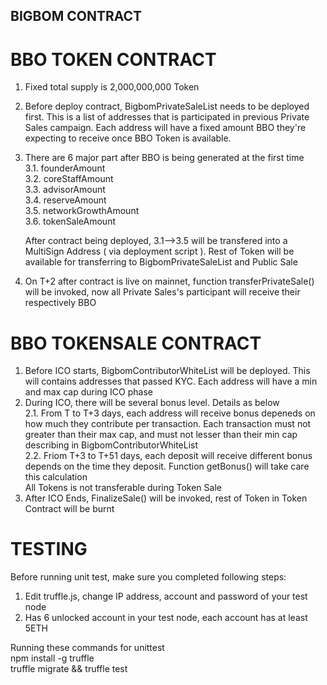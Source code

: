 ## BIGBOM CONTRACT

# BBO TOKEN CONTRACT

1. Fixed total supply is 2,000,000,000 Token
2. Before deploy contract, BigbomPrivateSaleList needs to be deployed first. This is a list of addresses that is participated in previous Private Sales campaign. Each address will have a fixed amount BBO they're expecting to receive once BBO Token is available.
3. There are 6 major part after BBO is being generated at the first time\
	3.1. founderAmount\
	3.2. coreStaffAmount\
	3.3. advisorAmount\
	3.4. reserveAmount\
	3.5. networkGrowthAmount\
	3.6. tokenSaleAmount

	After contract being deployed, 3.1-->3.5 will be transfered into a MultiSign Address ( via deployment script ). Rest of Token will be available for transferring to BigbomPrivateSaleList and Public Sale

4. On T+2 after contract is live on mainnet, function transferPrivateSale() will be invoked, now all Private Sales's participant will receive their respectively BBO

# BBO TOKENSALE CONTRACT

1. Before ICO starts, BigbomContributorWhiteList will be deployed. This will contains addresses that passed KYC. Each address will have a min and max cap during ICO phase
2. During ICO, there will be several bonus level. Details as below\
	2.1. From T to T+3 days, each address will receive bonus depeneds on how much they contribute per transaction. Each transaction must not greater than their max cap, and must not lesser than their min cap describing in BigbomContributorWhiteList\
	2.2. Friom T+3 to T+51 days, each deposit will receive different bonus depends on the time they deposit. Function getBonus() will take care this calculation\
	All Tokens is not transferable during Token Sale
3. After ICO Ends, FinalizeSale() will be invoked, rest of Token in Token Contract will be burnt

# TESTING
Before running unit test, make sure you completed following steps:
1. Edit truffle.js, change IP address, account and password of your test node
2. Has 6 unlocked account in your test node, each account has at least 5ETH

Running these commands for unittest\
npm install -g truffle\
truffle migrate && truffle test
